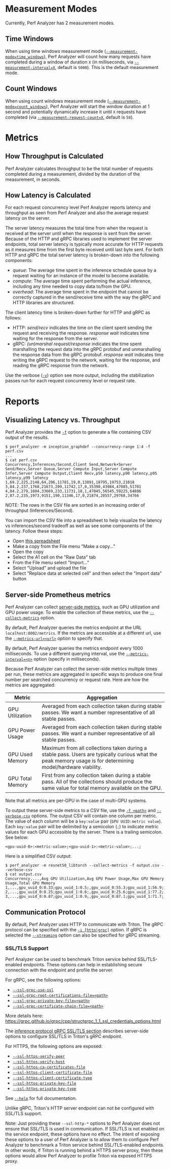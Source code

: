 <!--
Copyright (c) 2023, NVIDIA CORPORATION & AFFILIATES. All rights reserved.

Redistribution and use in source and binary forms, with or without
modification, are permitted provided that the following conditions
are met:
 * Redistributions of source code must retain the above copyright
   notice, this list of conditions and the following disclaimer.
 * Redistributions in binary form must reproduce the above copyright
   notice, this list of conditions and the following disclaimer in the
   documentation and/or other materials provided with the distribution.
 * Neither the name of NVIDIA CORPORATION nor the names of its
   contributors may be used to endorse or promote products derived
   from this software without specific prior written permission.

THIS SOFTWARE IS PROVIDED BY THE COPYRIGHT HOLDERS ``AS IS'' AND ANY
EXPRESS OR IMPLIED WARRANTIES, INCLUDING, BUT NOT LIMITED TO, THE
IMPLIED WARRANTIES OF MERCHANTABILITY AND FITNESS FOR A PARTICULAR
PURPOSE ARE DISCLAIMED.  IN NO EVENT SHALL THE COPYRIGHT OWNER OR
CONTRIBUTORS BE LIABLE FOR ANY DIRECT, INDIRECT, INCIDENTAL, SPECIAL,
EXEMPLARY, OR CONSEQUENTIAL DAMAGES (INCLUDING, BUT NOT LIMITED TO,
PROCUREMENT OF SUBSTITUTE GOODS OR SERVICES; LOSS OF USE, DATA, OR
PROFITS; OR BUSINESS INTERRUPTION) HOWEVER CAUSED AND ON ANY THEORY
OF LIABILITY, WHETHER IN CONTRACT, STRICT LIABILITY, OR TORT
(INCLUDING NEGLIGENCE OR OTHERWISE) ARISING IN ANY WAY OUT OF THE USE
OF THIS SOFTWARE, EVEN IF ADVISED OF THE POSSIBILITY OF SUCH DAMAGE.
-->

# Measurement Modes

Currently, Perf Analyzer has 2 measurement modes.

## Time Windows

When using time windows measurement mode
([`--measurement-mode=time_windows`](cli.md#--measurement-modetime_windowscount_windows)),
Perf Analyzer will count how many requests have completed during a window of
duration `X` (in milliseconds, via
[`--measurement-interval=X`](cli.md#--measurement-intervaln), default is
`5000`). This is the default measurement mode.

## Count Windows

When using count windows measurement mode
([`--measurement-mode=count_windows`](cli.md#--measurement-modetime_windowscount_windows)),
Perf Analyzer will start the window duration at 1 second and potentially
dynamically increase it until `X` requests have completed (via
[`--measurement-request-count=X`](cli.md#--measurement-request-countn), default
is `50`).

# Metrics

## How Throughput is Calculated

Perf Analyzer calculates throughput to be the total number of requests completed
during a measurement, divided by the duration of the measurement, in seconds.

## How Latency is Calculated

For each request concurrency level Perf Analyzer reports latency and throughput
as seen from Perf Analyzer and also the average request latency on the server.

The server latency measures the total time from when the request is received at
the server until when the response is sent from the server. Because of the HTTP
and gRPC libraries used to implement the server endpoints, total server latency
is typically more accurate for HTTP requests as it measures time from the first
byte received until last byte sent. For both HTTP and gRPC the total server
latency is broken-down into the following components:

- _queue_: The average time spent in the inference schedule queue by a request
  waiting for an instance of the model to become available.
- _compute_: The average time spent performing the actual inference, including
  any time needed to copy data to/from the GPU.
- _overhead_: The average time spent in the endpoint that cannot be correctly
  captured in the send/receive time with the way the gRPC and HTTP libraries are
  structured.

The client latency time is broken-down further for HTTP and gRPC as follows:

- HTTP: _send/recv_ indicates the time on the client spent sending the request
  and receiving the response. _response wait_ indicates time waiting for the
  response from the server.
- gRPC: _(un)marshal request/response_ indicates the time spent marshalling the
  request data into the gRPC protobuf and unmarshalling the response data from
  the gRPC protobuf. _response wait_ indicates time writing the gRPC request to
  the network, waiting for the response, and reading the gRPC response from the
  network.

Use the verbose ([`-v`](cli.md#-v)) option see more output, including the
stabilization passes run for each request concurrency level or request rate.

# Reports

## Visualizing Latency vs. Throughput

Perf Analyzer provides the [`-f`](cli.md#-f-path) option to generate a file
containing CSV output of the results.

```
$ perf_analyzer -m inception_graphdef --concurrency-range 1:4 -f perf.csv
...
$ cat perf.csv
Concurrency,Inferences/Second,Client Send,Network+Server Send/Recv,Server Queue,Server Compute Input,Server Compute Infer,Server Compute Output,Client Recv,p50 latency,p90 latency,p95 latency,p99 latency
1,69.2,225,2148,64,206,11781,19,0,13891,18795,19753,21018
3,84.2,237,1768,21673,209,11742,17,0,35398,43984,47085,51701
4,84.2,279,1604,33669,233,11731,18,1,47045,56545,59225,64886
2,87.2,235,1973,9151,190,11346,17,0,21874,28557,29768,34766
```

NOTE: The rows in the CSV file are sorted in an increasing order of throughput
(Inferences/Second).

You can import the CSV file into a spreadsheet to help visualize the latency vs
inferences/second tradeoff as well as see some components of the latency. Follow
these steps:

- Open
  [this spreadsheet](https://docs.google.com/spreadsheets/d/1S8h0bWBBElHUoLd2SOvQPzZzRiQ55xjyqodm_9ireiw)
- Make a copy from the File menu "Make a copy..."
- Open the copy
- Select the A1 cell on the "Raw Data" tab
- From the File menu select "Import..."
- Select "Upload" and upload the file
- Select "Replace data at selected cell" and then select the "Import data"
  button

## Server-side Prometheus metrics

Perf Analyzer can collect
[server-side metrics](https://github.com/triton-inference-server/server/blob/main/docs/user_guide/metrics.md#gpu-metrics),
such as GPU utilization and GPU power usage. To enable the collection of these
metrics, use the [`--collect-metrics`](cli.md#--collect-metrics) option.

By default, Perf Analyzer queries the metrics endpoint at the URL
`localhost:8002/metrics`. If the metrics are accessible at a different url, use
the [`--metrics-url=<url>`](cli.md#--metrics-urlurl) option to specify that.

By default, Perf Analyzer queries the metrics endpoint every 1000 milliseconds.
To use a different querying interval, use the
[`--metrics-interval=<n>`](cli.md#--metrics-intervaln) option (specify in
milliseconds).

Because Perf Analyzer can collect the server-side metrics multiple times per
run, these metrics are aggregated in specific ways to produce one final number
per searched concurrency or request rate. Here are how the metrics are
aggregated:

| Metric | Aggregation |
| - | - |
| GPU Utilization | Averaged from each collection taken during stable passes. We want a number representative of all stable passes. |
| GPU Power Usage | Averaged from each collection taken during stable passes. We want a number representative of all stable passes. |
| GPU Used Memory | Maximum from all collections taken during a stable pass. Users are typically curious what the peak memory usage is for determining model/hardware viability. |
| GPU Total Memory | First from any collection taken during a stable pass. All of the collections should produce the same value for total memory available on the GPU. |

Note that all metrics are per-GPU in the case of multi-GPU systems.

To output these server-side metrics to a CSV file, use the
[`-f <path>`](cli.md#-f-path) and [`--verbose-csv`](cli.md#--verbose-csv)
options. The output CSV will contain one column per metric. The value of each
column will be a `key:value` pair (`GPU UUID:metric value`). Each `key:value`
pair will be delimited by a semicolon (`;`) to indicate metric values for each
GPU accessible by the server. There is a trailing semicolon. See below:

`<gpu-uuid-0>:<metric-value>;<gpu-uuid-1>:<metric-value>;...;`

Here is a simplified CSV output:

```
$ perf_analyzer -m resnet50_libtorch --collect-metrics -f output.csv --verbose-csv
$ cat output.csv
Concurrency,...,Avg GPU Utilization,Avg GPU Power Usage,Max GPU Memory Usage,Total GPU Memory
1,...,gpu_uuid_0:0.33;gpu_uuid_1:0.5;,gpu_uuid_0:55.3;gpu_uuid_1:56.9;,gpu_uuid_0:10000;gpu_uuid_1:11000;,gpu_uuid_0:50000;gpu_uuid_1:75000;,
2,...,gpu_uuid_0:0.25;gpu_uuid_1:0.6;,gpu_uuid_0:25.6;gpu_uuid_1:77.2;,gpu_uuid_0:11000;gpu_uuid_1:17000;,gpu_uuid_0:50000;gpu_uuid_1:75000;,
3,...,gpu_uuid_0:0.87;gpu_uuid_1:0.9;,gpu_uuid_0:87.1;gpu_uuid_1:71.7;,gpu_uuid_0:15000;gpu_uuid_1:22000;,gpu_uuid_0:50000;gpu_uuid_1:75000;,
```

## Communication Protocol

By default, Perf Analyzer uses HTTP to communicate with Triton. The gRPC
protocol can be specified with the [`-i [http|grpc]`](cli.md#-i-httpgrpc)
option. If gRPC is selected the [`--streaming`](cli.md#--streaming) option can
also be specified for gRPC streaming.

### SSL/TLS Support

Perf Analyzer can be used to benchmark Triton service behind SSL/TLS-enabled
endpoints. These options can help in establishing secure connection with the
endpoint and profile the server.

For gRPC, see the following options:

- [`--ssl-grpc-use-ssl`](cli.md#--ssl-grpc-use-ssl)
- [`--ssl-grpc-root-certifications-file=<path>`](cli.md#--ssl-grpc-root-certifications-filepath)
- [`--ssl-grpc-private-key-file=<path>`](cli.md#--ssl-grpc-private-key-filepath)
- [`--ssl-grpc-certificate-chain-file=<path>`](cli.md#--ssl-grpc-certificate-chain-filepath)

More details here:
https://grpc.github.io/grpc/cpp/structgrpc_1_1_ssl_credentials_options.html

The
[inference protocol gRPC SSL/TLS section](https://github.com/triton-inference-server/server/blob/main/docs/customization_guide/inference_protocols.md#ssltls)
describes server-side options to configure SSL/TLS in Triton's gRPC endpoint.

For HTTPS, the following options are exposed:

- [`--ssl-https-verify-peer`](cli.md#--ssl-https-verify-peer01)
- [`--ssl-https-verify-host`](cli.md#--ssl-https-verify-host012)
- [`--ssl-https-ca-certificates-file`](cli.md#--ssl-https-ca-certificates-filepath)
- [`--ssl-https-client-certificate-file`](cli.md#--ssl-https-client-certificate-filepath)
- [`--ssl-https-client-certificate-type`](cli.md#--ssl-https-client-certificate-typepemder)
- [`--ssl-https-private-key-file`](cli.md#--ssl-https-private-key-filepath)
- [`--ssl-https-private-key-type`](cli.md#--ssl-https-private-key-typepemder)

See [`--help`](cli.md#--help) for full documentation.

Unlike gRPC, Triton's HTTP server endpoint can not be configured with SSL/TLS
support.

Note: Just providing these `--ssl-http-*` options to Perf Analyzer does not
ensure that SSL/TLS is used in communication. If SSL/TLS is not enabled on the
service endpoint, these options have no effect. The intent of exposing these
options to a user of Perf Analyzer is to allow them to configure Perf Analyzer
to benchmark a Triton service behind SSL/TLS-enabled endpoints. In other words,
if Triton is running behind a HTTPS server proxy, then these options would allow
Perf Analyzer to profile Triton via exposed HTTPS proxy.
